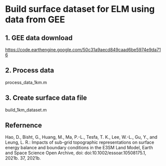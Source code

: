 # Build surface dataset for ELM using data from GEE

## 1. GEE data download
https://code.earthengine.google.com/50c31a9aecd849caad6be5974e9da716

## 2. Process data
process_data_1km.m

## 3. Create surface data file
build_1km_dataset.m

## Refernence
Hao, D., Bisht, G., Huang, M., Ma, P.-L., Tesfa, T. K., Lee, W.-L., Gu, Y., and Leung, L. R.: Impacts of sub-grid topographic representations on surface energy balance and boundary conditions in the E3SM Land Model, Earth and Space Science Open Archive, doi: doi:10.1002/essoar.10508175.1, 2021b. 37, 2021b.

